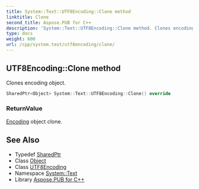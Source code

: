 ```yaml
---
title: System::Text::UTF8Encoding::Clone method
linktitle: Clone
second_title: Aspose.PUB for C++
description: 'System::Text::UTF8Encoding::Clone method. Clones encoding object in C++.'
type: docs
weight: 600
url: /cpp/system.text/utf8encoding/clone/
---
```

## UTF8Encoding::Clone method


Clones encoding object.

```cpp
SharedPtr<Object> System::Text::UTF8Encoding::Clone() override
```


### ReturnValue

[Encoding](../../encoding/) object clone.

## See Also

* Typedef [SharedPtr](../../../system/sharedptr/)
* Class [Object](../../../system/object/)
* Class [UTF8Encoding](../)
* Namespace [System::Text](../../)
* Library [Aspose.PUB for C++](../../../)
